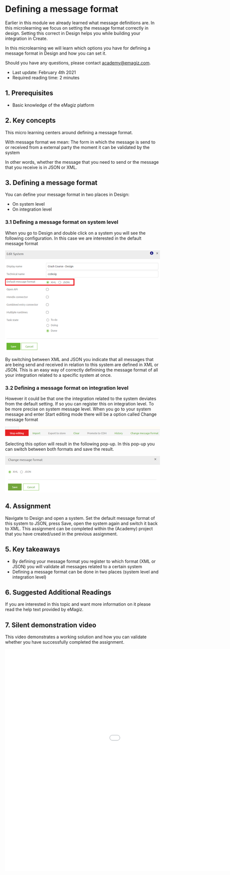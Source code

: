 # Defining a message format
Earlier in this module we already learned what message definitions are. 
In this microlearning we focus on setting the message format correctly in design. Setting this correct in Design helps you while building your integration in Create.

In this microlearning we will learn which options you have for defining a message format in Design and how you can set it.

Should you have any questions, please contact academy@emagiz.com.

- Last update: February 4th 2021
- Required reading time: 2 minutes

## 1. Prerequisites
- Basic knowledge of the eMagiz platform

## 2. Key concepts
This micro learning centers around defining a message format.

With message format we mean: The form in which the message is send to or received from a external party the moment it can be validated by the system

In other words, whether the message that you need to send or the message that you receive is in JSON or XML.

## 3. Defining a message format

You can define your message format in two places in Design:
- On system level
- On integration level

### 3.1 Defining a message format on system level

When you go to Design and double click on a system you will see the following configuration. In this case we are interested in the default message format

<p align="center"><img src="../../img/microlearning/ml-defining-a-message-format--define-message-format-system-level.png"></p>

By switching between XML and JSON you indicate that all messages that are being send and received in relation to this system are defined in XML or JSON.
This is an easy way of correctly definining the message format of all your integration related to a specific system at once.

### 3.2 Defining a message format on integration level

However it could be that one the integration related to the system deviates from the default setting. 
If so you can register this on integration level. To be more precise on system message level. 
When you go to your system message and enter Start editing mode there will be a option called Change message format

<p align="center"><img src="../../img/microlearning/ml-defining-a-message-format--context-menu-system-message-messaging.png"></p>

Selecting this option will result in the following pop-up. In this pop-up you can switch between both formats and save the result.

<p align="center"><img src="../../img/microlearning/ml-defining-a-message-format--change-message-format-system-message.png"></p>


## 4. Assignment

Navigate to Design and open a system. Set the default message format of this system to JSON, press Save, open the system again and switch it back to XML. 
This assignment can be completed within the (Academy) project that you have created/used in the previous assignment.

## 5. Key takeaways

- By defining your message format you register to which format (XML or JSON) you will validate all messages related to a certain system
- Defining a message format can be done in two places (system level and integration level)

## 6. Suggested Additional Readings

If you are interested in this topic and want more information on it please read the help text provided by eMagiz.

## 7. Silent demonstration video

This video demonstrates a working solution and how you can validate whether you have successfully completed the assignment.

<iframe width="1280" height="720" src="../../vid/microlearning/microlearning-defining-a-message-format.mp4" frameborder="0" allow="accelerometer; autoplay; clipboard-write; encrypted-media; gyroscope; picture-in-picture" allowfullscreen></iframe>